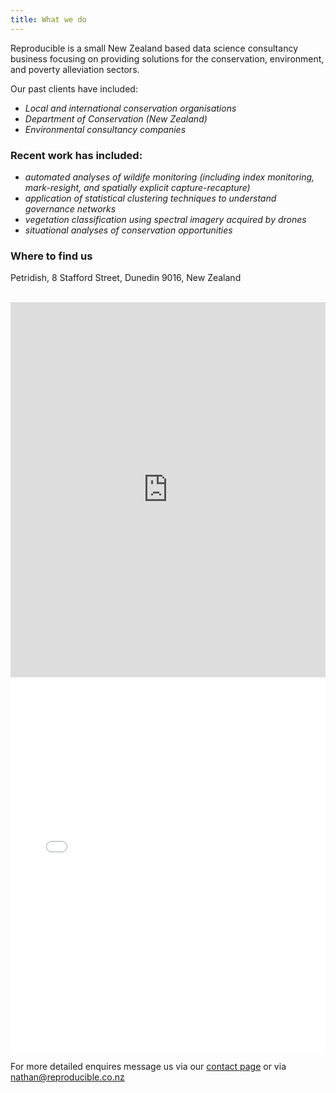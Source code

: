 ```yaml
---
title: What we do
---
```



Reproducible is a small New Zealand based data science consultancy business focusing on providing solutions for the conservation, environment, and poverty alleviation sectors.

Our past clients have included:
- *Local and international conservation organisations*
- *Department of Conservation (New Zealand)*
- *Environmental consultancy companies*

### Recent work has included:
- *automated analyses of wildife monitoring (including index monitoring, mark-resight, and spatially explicit capture-recapture)*
- *application of statistical clustering techniques to understand governance networks*
- *vegetation classification using spectral imagery acquired by drones*
- *situational analyses of conservation opportunities*


### Where to find us

Petridish, 8 Stafford Street, Dunedin 9016, New Zealand

<br/>

<iframe src="https://github.com/NathanWhitmore/reproducible/blob/main/assets/images/petridish_map.html" height="600px" width="100%" style="border:none;"></iframe>


<br/>

<iframe src="/assets/images/petridish_map.html" height="600px" width="100%" style="border:none;"></iframe>

<br/>


For more detailed enquires message us via our [contact page](contact.md) or via <a href="mailto:nathan@reproducible.co.nz">nathan@reproducible.co.nz</a>


